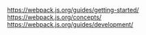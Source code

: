 https://webpack.js.org/guides/getting-started/
https://webpack.js.org/concepts/
https://webpack.js.org/guides/development/